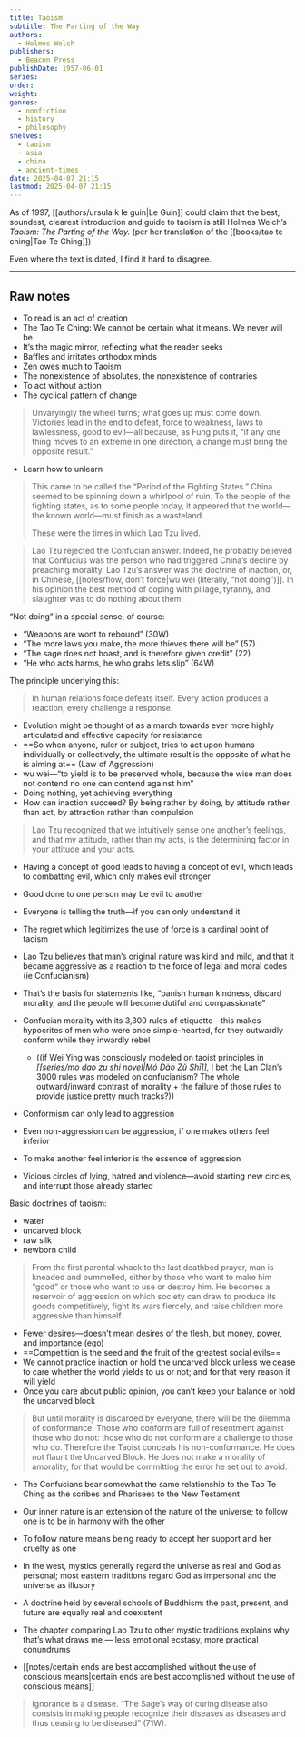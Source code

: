 ```yaml
---
title: Taoism
subtitle: The Parting of the Way
authors:
  - Holmes Welch
publishers:
  - Beacon Press
publishDate: 1957-06-01
series: 
order: 
weight: 
genres:
  - nonfiction
  - history
  - philosophy
shelves:
  - taoism
  - asia
  - china
  - ancient-times
date: 2025-04-07 21:15
lastmod: 2025-04-07 21:15
---
```

As of 1997, [[authors/ursula k le guin|Le Guin]] could claim that the best, soundest, clearest introduction and guide to taoism is still Holmes Welch’s *Taoism: The Parting of the Way.* (per her translation of the [[books/tao te ching|Tao Te Ching]])

Even where the text is dated, I find it hard to disagree.

---
## Raw notes

- To read is an act of creation
- The Tao Te Ching: We cannot be certain what it means. We never will be.
- It’s the magic mirror, reflecting what the reader seeks
- Baffles and irritates orthodox minds
- Zen owes much to Taoism
- The nonexistence of absolutes, the nonexistence of contraries
- To act without action
- The cyclical pattern of change

> Unvaryingly the wheel turns; what goes up must come down. Victories lead in the end to defeat, force to weakness, laws to lawlessness, good to evil—all because, as Fung puts it, “if any one thing moves to an extreme in one direction, a change must bring the opposite result.”

- Learn how to unlearn

> This came to be called the “Period of the Fighting States.” China seemed to be spinning down a whirlpool of ruin. To the people of the fighting states, as to some people today, it appeared that the world—the known world—must finish as a wasteland.
> 
> These were the times in which Lao Tzu lived.

> Lao Tzu rejected the Confucian answer. Indeed, he probably believed that Confucius was the person who had triggered China’s decline by preaching morality. Lao Tzu’s answer was the doctrine of inaction, or, in Chinese, [[notes/flow, don’t force|wu wei (literally, “not doing”)]]. In his opinion the best method of coping with pillage, tyranny, and slaughter was to do nothing about them.

“Not doing” in a special sense, of course: 
- “Weapons are wont to rebound” (30W)
- “The more laws you make, the more thieves there will be” (57)
- “The sage does not boast, and is therefore given credit” (22)
- “He who acts harms, he who grabs lets slip” (64W)

The principle underlying this: 

> In human relations force defeats itself. Every action produces a reaction, every challenge a response. 

- Evolution might be thought of as a march towards ever more highly articulated and effective capacity for resistance
- ==So when anyone, ruler or subject, tries to act upon humans individually or collectively, the ultimate result is the opposite of what he is aiming at== (Law of Aggression)
- wu wei—“to yield is to be preserved whole, because the wise man does not contend no one can contend against him”
- Doing nothing, yet achieving everything
- How can inaction succeed? By being rather by doing, by attitude rather than act, by attraction rather than compulsion

> Lao Tzu recognized that we intuitively sense one another’s feelings, and that my attitude, rather than my acts, is the determining factor in your attitude and your acts.

- Having a concept of good leads to having a concept of evil, which leads to combatting evil, which only makes evil stronger
- Good done to one person may be evil to another
- Everyone is telling the truth—if you can only understand it
- The regret which legitimizes the use of force is a cardinal point of taoism

- Lao Tzu believes that man’s original nature was kind and mild, and that it became aggressive as a reaction to the force of legal and moral codes (ie Confucianism)
- That’s the basis for statements like, “banish human kindness, discard morality, and the people will become dutiful and compassionate” 
- Confucian morality with its 3,300 rules of etiquette—this makes hypocrites of men who were once simple-hearted, for they outwardly conform while they inwardly rebel 
	- ((if Wei Ying was consciously modeled on taoist principles in *[[series/mo dao zu shi novel|Mó Dào Zǔ Shī]],* I bet the Lan Clan’s 3000 rules was modeled on confucianism? The whole outward/inward contrast of morality + the failure of those rules to provide justice pretty much tracks?))
- Conformism can only lead to aggression
- Even non-aggression can be aggression, if one makes others feel inferior
- To make another feel inferior is the essence of aggression
- Vicious circles of lying, hatred and violence—avoid starting new circles, and interrupt those already started

Basic doctrines of taoism:
- water
- uncarved block
- raw silk
- newborn child

> From the first parental whack to the last deathbed prayer, man is kneaded and pummelled, either by those who want to make him “good” or those who want to use or destroy him. He becomes a reservoir of aggression on which society can draw to produce its goods competitively, fight its wars fiercely, and raise children more aggressive than himself.

- Fewer desires—doesn’t mean desires of the flesh, but money, power, and importance (ego)
- ==Competition is the seed and the fruit of the greatest social evils==
- We cannot practice inaction or hold the uncarved block unless we cease to care whether the world yields to us or not; and for that very reason it will yield
- Once you care about public opinion, you can’t keep your balance or hold the uncarved block

> But until morality is discarded by everyone, there will be the dilemma of conformance. Those who conform are full of resentment against those who do not: those who do not conform are a challenge to those who do. Therefore the Taoist conceals his non-conformance. He does not flaunt the Uncarved Block. He does not make a morality of amorality, for that would be committing the error he set out to avoid.

- The Confucians bear somewhat the same relationship to the Tao Te Ching as the scribes and Pharisees to the New Testament
- Our inner nature is an extension of the nature of the universe; to follow one is to be in harmony with the other
- To follow nature means being ready to accept her support and her cruelty as one

- In the west, mystics generally regard the universe as real and God as personal; most eastern traditions regard God as impersonal and the universe as illusory
- A doctrine held by several schools of Buddhism: the past, present, and future are equally real and coexistent
- The chapter comparing Lao Tzu to other mystic traditions explains why that’s what draws me — less emotional ecstasy, more practical conundrums

- [[notes/certain ends are best accomplished without the use of conscious means|certain ends are best accomplished without the use of conscious means]]

> Ignorance is a disease. “The Sage’s way of curing disease also consists in making people recognize their diseases as diseases and thus ceasing to be diseased” (71W).
